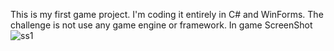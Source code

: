 This is my first game project. I'm coding it entirely in C# and WinForms. The challenge is not use any game engine or framework.
In game ScreenShot
![ss1](https://github.com/erkmangelis/2D-Game/assets/88348596/c50ce305-fece-4eb3-a059-8e376450b7a3)
